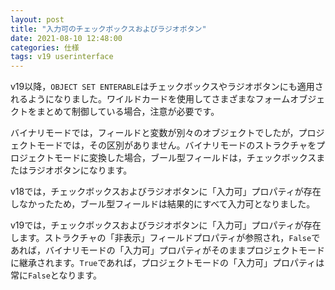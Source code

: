 ```yaml
---
layout: post
title: "入力可のチェックボックスおよびラジオボタン"
date: 2021-08-10 12:48:00
categories: 仕様
tags: v19 userinterface
---
```


v19以降，`OBJECT SET ENTERABLE`はチェックボックスやラジオボタンにも適用されるようになりました。ワイルドカードを使用してさまざまなフォームオブジェクトをまとめて制御している場合，注意が必要です。

バイナリモードでは，フィールドと変数が別々のオブジェクトでしたが，プロジェクトモードでは，その区別がありません。バイナリモードのストラクチャをプロジェクトモードに変換した場合，ブール型フィールドは，チェックボックスまたはラジオボタンになります。

v18では，チェックボックスおよびラジオボタンに「入力可」プロパティが存在しなかったため，ブール型フィールドは結果的にすべて入力可となりました。

v19では，チェックボックスおよびラジオボタンに「入力可」プロパティが存在します。ストラクチャの「非表示」フィールドプロパティが参照され，`False`であれば，バイナリモードの「入力可」プロパティがそのままプロジェクトモードに継承されます。`True`であれば，プロジェクトモードの「入力可」プロパティは常に`False`となります。
